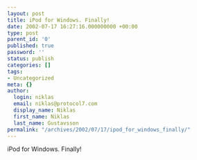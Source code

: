 ```yaml
---
layout: post
title: iPod for Windows. Finally!
date: 2002-07-17 16:27:16.000000000 +00:00
type: post
parent_id: '0'
published: true
password: ''
status: publish
categories: []
tags:
- Uncategorized
meta: {}
author:
  login: niklas
  email: niklas@protocol7.com
  display_name: Niklas
  first_name: Niklas
  last_name: Gustavsson
permalink: "/archives/2002/07/17/ipod_for_windows_finally/"
---
```

iPod for Windows. Finally!

